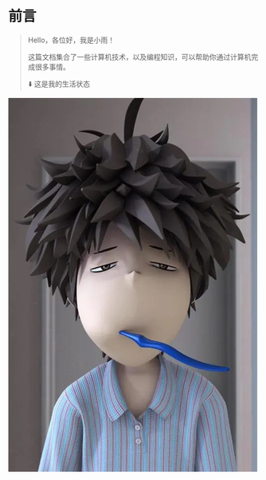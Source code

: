 # 前言

> Hello，各位好，我是小雨！
>
> 这篇文档集合了一些计算机技术，以及编程知识，可以帮助你通过计算机完成很多事情。
>
> ⬇️ 这是我的生活状态

![小雨的生活状态](./assets/IMG_0875.WEBP)
